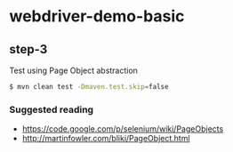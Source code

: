 # webdriver-demo-basic

## step-3
Test using Page Object abstraction

```sh
$ mvn clean test -Dmaven.test.skip=false
```

### Suggested reading
- https://code.google.com/p/selenium/wiki/PageObjects
- http://martinfowler.com/bliki/PageObject.html

